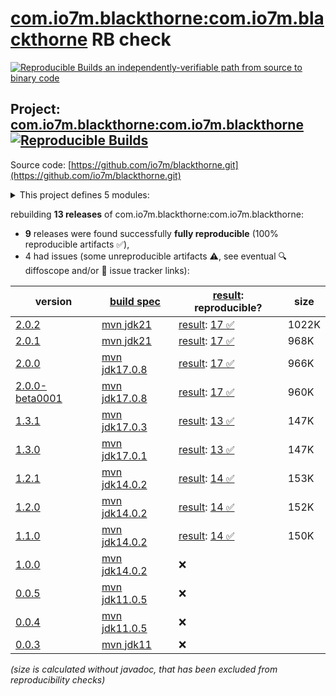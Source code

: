 [com.io7m.blackthorne:com.io7m.blackthorne](https://central.sonatype.com/artifact/com.io7m.blackthorne/com.io7m.blackthorne/versions) RB check
=======

[![Reproducible Builds](https://reproducible-builds.org/images/logos/rb.svg) an independently-verifiable path from source to binary code](https://reproducible-builds.org/)

## Project: [com.io7m.blackthorne:com.io7m.blackthorne](https://central.sonatype.com/artifact/com.io7m.blackthorne/com.io7m.blackthorne/versions) [![Reproducible Builds](https://img.shields.io/endpoint?url=https://raw.githubusercontent.com/jvm-repo-rebuild/reproducible-central/master/content/com/io7m/blackthorne/badge.json)](https://github.com/jvm-repo-rebuild/reproducible-central/blob/master/content/com/io7m/blackthorne/README.md)

Source code: [https://github.com/io7m/blackthorne.git](https://github.com/io7m/blackthorne.git)

<details><summary>This project defines 5 modules:</summary>

* [com.io7m.blackthorne:com.io7m.blackthorne](https://central.sonatype.com/artifact/com.io7m.blackthorne/com.io7m.blackthorne/2.0.2)
* [com.io7m.blackthorne:com.io7m.blackthorne.api](https://central.sonatype.com/artifact/com.io7m.blackthorne/com.io7m.blackthorne.api/2.0.2)
* [com.io7m.blackthorne:com.io7m.blackthorne.core](https://central.sonatype.com/artifact/com.io7m.blackthorne/com.io7m.blackthorne.core/2.0.2)
* [com.io7m.blackthorne:com.io7m.blackthorne.jxe](https://central.sonatype.com/artifact/com.io7m.blackthorne/com.io7m.blackthorne.jxe/2.0.2)
* [com.io7m.blackthorne:com.io7m.blackthorne.tests](https://central.sonatype.com/artifact/com.io7m.blackthorne/com.io7m.blackthorne.tests/2.0.2)
</details>

rebuilding **13 releases** of com.io7m.blackthorne:com.io7m.blackthorne:
- **9** releases were found successfully **fully reproducible** (100% reproducible artifacts :white_check_mark:),
- 4 had issues (some unreproducible artifacts :warning:, see eventual :mag: diffoscope and/or :memo: issue tracker links):

| version | [build spec](/BUILDSPEC.md) | [result](https://reproducible-builds.org/docs/jvm/): reproducible? | size |
| -- | --------- | ------ | -- |
| [2.0.2](https://central.sonatype.com/artifact/com.io7m.blackthorne/com.io7m.blackthorne/2.0.2/pom) | [mvn jdk21](com.io7m.blackthorne-2.0.2.buildspec) | [result](com.io7m.blackthorne-2.0.2.buildinfo): [17 :white_check_mark: ](com.io7m.blackthorne-2.0.2.buildcompare) | 1022K |
| [2.0.1](https://central.sonatype.com/artifact/com.io7m.blackthorne/com.io7m.blackthorne/2.0.1/pom) | [mvn jdk21](com.io7m.blackthorne-2.0.1.buildspec) | [result](com.io7m.blackthorne-2.0.1.buildinfo): [17 :white_check_mark: ](com.io7m.blackthorne-2.0.1.buildcompare) | 968K |
| [2.0.0](https://central.sonatype.com/artifact/com.io7m.blackthorne/com.io7m.blackthorne/2.0.0/pom) | [mvn jdk17.0.8](com.io7m.blackthorne-2.0.0.buildspec) | [result](com.io7m.blackthorne-2.0.0.buildinfo): [17 :white_check_mark: ](com.io7m.blackthorne-2.0.0.buildcompare) | 966K |
| [2.0.0-beta0001](https://central.sonatype.com/artifact/com.io7m.blackthorne/com.io7m.blackthorne/2.0.0-beta0001/pom) | [mvn jdk17.0.8](com.io7m.blackthorne-2.0.0-beta0001.buildspec) | [result](com.io7m.blackthorne-2.0.0-beta0001.buildinfo): [17 :white_check_mark: ](com.io7m.blackthorne-2.0.0-beta0001.buildcompare) | 960K |
| [1.3.1](https://central.sonatype.com/artifact/com.io7m.blackthorne/com.io7m.blackthorne/1.3.1/pom) | [mvn jdk17.0.3](com.io7m.blackthorne-1.3.1.buildspec) | [result](com.io7m.blackthorne-1.3.1.buildinfo): [13 :white_check_mark: ](com.io7m.blackthorne-1.3.1.buildcompare) | 147K |
| [1.3.0](https://central.sonatype.com/artifact/com.io7m.blackthorne/com.io7m.blackthorne/1.3.0/pom) | [mvn jdk17.0.1](com.io7m.blackthorne-1.3.0.buildspec) | [result](com.io7m.blackthorne-1.3.0.buildinfo): [13 :white_check_mark: ](com.io7m.blackthorne-1.3.0.buildcompare) | 147K |
| [1.2.1](https://central.sonatype.com/artifact/com.io7m.blackthorne/com.io7m.blackthorne/1.2.1/pom) | [mvn jdk14.0.2](com.io7m.blackthorne-1.2.1.buildspec) | [result](com.io7m.blackthorne-1.2.1.buildinfo): [14 :white_check_mark: ](com.io7m.blackthorne-1.2.1.buildcompare) | 153K |
| [1.2.0](https://central.sonatype.com/artifact/com.io7m.blackthorne/com.io7m.blackthorne/1.2.0/pom) | [mvn jdk14.0.2](com.io7m.blackthorne-1.2.0.buildspec) | [result](com.io7m.blackthorne-1.2.0.buildinfo): [14 :white_check_mark: ](com.io7m.blackthorne-1.2.0.buildcompare) | 152K |
| [1.1.0](https://central.sonatype.com/artifact/com.io7m.blackthorne/com.io7m.blackthorne/1.1.0/pom) | [mvn jdk14.0.2](com.io7m.blackthorne-1.1.0.buildspec) | [result](com.io7m.blackthorne-1.1.0.buildinfo): [14 :white_check_mark: ](com.io7m.blackthorne-1.1.0.buildcompare) | 150K |
| [1.0.0](https://central.sonatype.com/artifact/com.io7m.blackthorne/com.io7m.blackthorne/1.0.0/pom) | [mvn jdk14.0.2](com.io7m.blackthorne-1.0.0.buildspec) | :x: | |
| [0.0.5](https://central.sonatype.com/artifact/com.io7m.blackthorne/com.io7m.blackthorne/0.0.5/pom) | [mvn jdk11.0.5](com.io7m.blackthorne-0.0.5.buildspec) | :x: | |
| [0.0.4](https://central.sonatype.com/artifact/com.io7m.blackthorne/com.io7m.blackthorne/0.0.4/pom) | [mvn jdk11.0.5](com.io7m.blackthorne-0.0.4.buildspec) | :x: | |
| [0.0.3](https://central.sonatype.com/artifact/com.io7m.blackthorne/com.io7m.blackthorne/0.0.3/pom) | [mvn jdk11](com.io7m.blackthorne-0.0.3.buildspec) | :x: | |

<i>(size is calculated without javadoc, that has been excluded from reproducibility checks)</i>
